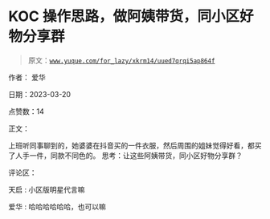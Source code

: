 # KOC 操作思路，做阿姨带货，同小区好物分享群

> 原文：[`www.yuque.com/for_lazy/xkrm14/uued7qrqi5ap864f`](https://www.yuque.com/for_lazy/xkrm14/uued7qrqi5ap864f)

作者： 爱华

日期：2023-03-20

点赞数：14

正文：

上班听同事聊到的，她婆婆在抖音买的一件衣服，然后周围的姐妹觉得好看，都买了人手一件，同款不同色的。 思考：让这些阿姨带货，同小区好物分享群？

评论区：

天启 : 小区版明星代言嘛

爱华 : 哈哈哈哈哈哈，也可以嘛

